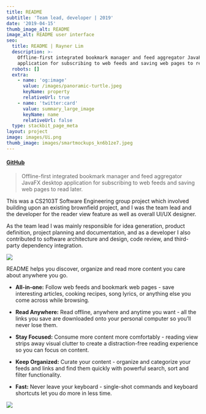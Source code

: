 ```yaml
---
title: README
subtitle: 'Team lead, developer | 2019'
date: '2019-04-15'
thumb_image_alt: README
image_alt: README user interface
seo:
  title: README | Rayner Lim
  description: >-
    Offline-first integrated bookmark manager and feed aggregator JavaFX desktop
    application for subscribing to web feeds and saving web pages to read later.
  robots: []
  extra:
    - name: 'og:image'
      value: /images/panoramic-turtle.jpeg
      keyName: property
      relativeUrl: true
    - name: 'twitter:card'
      value: summary_large_image
      keyName: name
      relativeUrl: false
  type: stackbit_page_meta
layout: project
image: images/Ui.png
thumb_image: images/smartmockups_kn6b1ze7.jpeg
---
```

#### [GitHub](https://github.com/CS2103-AY1819S2-W10-1/main)

> Offline-first integrated bookmark manager and feed aggregator JavaFX desktop application for subscribing to web feeds and saving web pages to read later.

This was a CS2103T Software Engineering group project which involved building upon an existing brownfield project, and I was the team lead and the developer for the reader view feature as well as overall UI/UX designer.

As the team lead I was mainly responsible for idea generation, product definition, project planning and documentation, and as a developer I also contributed to software architecture and design, code review, and third-party dependency integration.

![](/images/UiClassDiagram.png)

README helps you discover, organize and read more content you care about anywhere you go.

*   **All-in-one:** Follow web feeds and bookmark web pages - save interesting articles, cooking recipes, song lyrics, or anything else you come across while browsing.

*   **Read Anywhere:** Read offline, anywhere and anytime you want - all the links you save are downloaded onto your personal computer so you’ll never lose them.

*   **Stay Focused:** Consume more content more comfortably - reading view strips away visual clutter to create a distraction-free reading experience so you can focus on content.

*   **Keep Organized:** Curate your content - organize and categorize your feeds and links and find them quickly with powerful search, sort and filter functionality.

*   **Fast:** Never leave your keyboard - single-shot commands and keyboard shortcuts let you do more in less time.

![](/images/superb-sunflower.png)

